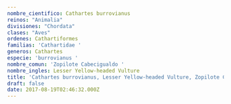 ```yaml
---
nombre_cientifico: Cathartes burrovianus
reinos: "Animalia"
divisiones: "Chordata"
clases: "Aves"
ordenes: Cathartiformes
familias: 'Cathartidae '
generos: Cathartes
especie: 'burrovianus '
nombre_comun: 'Zopilote Cabecigualdo '
nombre_ingles: Lesser Yellow-headed Vulture
title: 'Cathartes burrovianus, Lesser Yellow-headed Vulture, Zopilote Cabecigualdo '
draft: false
date: 2017-08-19T02:46:32.000Z
---
```


